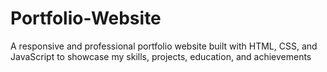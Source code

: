 # Portfolio-Website
A responsive and professional portfolio website built with HTML, CSS, and JavaScript to showcase my skills, projects, education, and achievements
